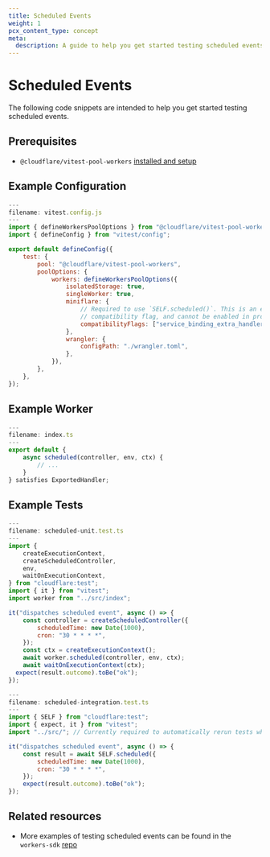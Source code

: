 ```yaml
---
title: Scheduled Events
weight: 1
pcx_content_type: concept
meta:
  description: A guide to help you get started testing scheduled events.
---
```


# Scheduled Events

The following code snippets are intended to help you get started testing scheduled events.

## Prerequisites

- `@cloudflare/vitest-pool-workers` [installed and setup](/workers/testing/vitest/get-started/write-your-first-test/)

## Example Configuration

```js
---
filename: vitest.config.js
---
import { defineWorkersPoolOptions } from "@cloudflare/vitest-pool-workers/config";
import { defineConfig } from "vitest/config";

export default defineConfig({
	test: {
		pool: "@cloudflare/vitest-pool-workers",
		poolOptions: {
			workers: defineWorkersPoolOptions({
				isolatedStorage: true,
				singleWorker: true,
				miniflare: {
					// Required to use `SELF.scheduled()`. This is an experimental
					// compatibility flag, and cannot be enabled in production.
					compatibilityFlags: ["service_binding_extra_handlers"],
				},
				wrangler: {
					configPath: "./wrangler.toml",
				},
			}),
		},
	},
});
```

## Example Worker

```js
---
filename: index.ts
---
export default {
	async scheduled(controller, env, ctx) {
		// ...
	}
} satisfies ExportedHandler;
```

## Example Tests

```js
---
filename: scheduled-unit.test.ts
---
import {
	createExecutionContext,
	createScheduledController,
	env,
	waitOnExecutionContext,
} from "cloudflare:test";
import { it } from "vitest";
import worker from "../src/index";

it("dispatches scheduled event", async () => {
	const controller = createScheduledController({
		scheduledTime: new Date(1000),
		cron: "30 * * * *",
	});
	const ctx = createExecutionContext();
	await worker.scheduled(controller, env, ctx);
	await waitOnExecutionContext(ctx);
  expect(result.outcome).toBe("ok");
});
```

```js
---
filename: scheduled-integration.test.ts
---
import { SELF } from "cloudflare:test";
import { expect, it } from "vitest";
import "../src/"; // Currently required to automatically rerun tests when `main` changes

it("dispatches scheduled event", async () => {
	const result = await SELF.scheduled({
		scheduledTime: new Date(1000),
		cron: "30 * * * *",
	});
	expect(result.outcome).toBe("ok");
});
```

## Related resources

- More examples of testing scheduled events can be found in the `workers-sdk` [repo](https://github.com/cloudflare/workers-sdk/)
